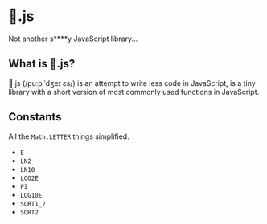 # 💩.js
Not another s****y JavaScript library...

## What is 💩.js?
💩.js (/puːp ˈdʒeɪ ɛs/) is an attempt to write less code in JavaScript, is a tiny library with a short version of most commonly used functions in JavaScript.

## Constants
All the ```Math.LETTER``` things simplified.
- ```E```
- ```LN2```
- ```LN10```
- ```LOG2E```
- ```PI```
- ```LOG10E```
- ```SQRT1_2```
- ```SQRT2```
